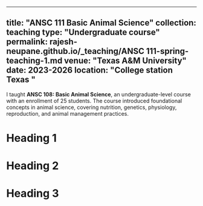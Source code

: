 ---

title: "ANSC 111 Basic Animal Science"
collection: teaching
type: "Undergraduate course"
permalink: rajesh-neupane.github.io/_teaching/ANSC 111-spring-teaching-1.md
venue: "Texas A&M University"
date: 2023-2026
location: "College station Texas "
-------------------------

I taught **ANSC 108: Basic Animal Science**, an undergraduate-level course with an enrollment of 25 students. The course introduced foundational concepts in animal science, covering nutrition, genetics, physiology, reproduction, and animal management practices.

# Heading 1

# Heading 2

# Heading 3
